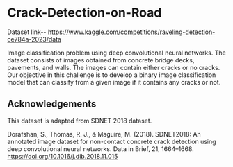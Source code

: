 # Crack-Detection-on-Road
Dataset link-- https://www.kaggle.com/competitions/raveling-detection-ce784a-2023/data

Image classification problem using deep convolutional neural networks. The dataset consists of images obtained from concrete bridge decks, pavements, and walls. The images can contain either cracks or no cracks. Our objective in this challenge is to develop a binary image classification model that can classify from a given image if it contains any cracks or not.

## Acknowledgements
This dataset is adapted from SDNET 2018 dataset.

Dorafshan, S., Thomas, R. J., & Maguire, M. (2018). SDNET2018: An annotated image dataset for non-contact concrete crack detection using deep convolutional neural networks. Data in Brief, 21, 1664–1668. https://doi.org/10.1016/j.dib.2018.11.015
